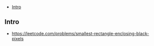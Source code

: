 - [Intro](#intro)

## Intro

- https://leetcode.com/problems/smallest-rectangle-enclosing-black-pixels

